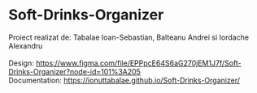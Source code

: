 # Soft-Drinks-Organizer

Proiect realizat de: Tabalae Ioan-Sebastian, Balteanu Andrei si Iordache Alexandru
\
\
Design: https://www.figma.com/file/EPPpcE64S6aG270jEM1J7f/Soft-Drinks-Organizer?node-id=101%3A205 \
Documentation: https://ionuttabalae.github.io/Soft-Drinks-Organizer/
